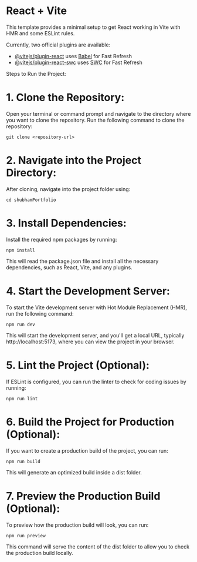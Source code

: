 # React + Vite

This template provides a minimal setup to get React working in Vite with HMR and some ESLint rules.

Currently, two official plugins are available:

- [@vitejs/plugin-react](https://github.com/vitejs/vite-plugin-react/blob/main/packages/plugin-react/README.md) uses [Babel](https://babeljs.io/) for Fast Refresh
- [@vitejs/plugin-react-swc](https://github.com/vitejs/vite-plugin-react-swc) uses [SWC](https://swc.rs/) for Fast Refresh

Steps to Run the Project:

# 1. Clone the Repository: 
Open your terminal or command prompt and navigate to the directory where you want to clone the repository. Run the following command to clone the repository:

    git clone <repository-url>

# 2. Navigate into the Project Directory: 
After cloning, navigate into the project folder using:

    cd shubhamPortfolio

# 3. Install Dependencies: 
Install the required npm packages by running:

    npm install

This will read the package.json file and install all the necessary dependencies, such as React, Vite, and any plugins.

# 4. Start the Development Server: 
To start the Vite development server with Hot Module Replacement (HMR), run the following command:

    npm run dev

This will start the development server, and you'll get a local URL, typically http://localhost:5173, where you can view the project in your browser.

# 5. Lint the Project (Optional): 
If ESLint is configured, you can run the linter to check for coding issues by running:

    npm run lint

# 6. Build the Project for Production (Optional): 
If you want to create a production build of the project, you can run:

    npm run build

This will generate an optimized build inside a dist folder.

# 7. Preview the Production Build (Optional): 
To preview how the production build will look, you can run:

    npm run preview

This command will serve the content of the dist folder to allow you to check the production build locally.
